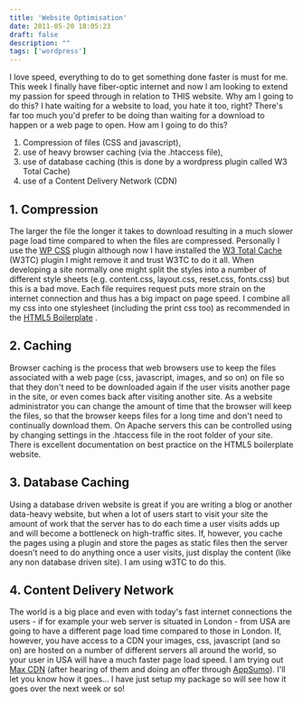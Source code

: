 ```yaml
---
title: 'Website Optimisation'
date: 2011-05-20 18:05:23
draft: false
description: ""
tags: ['wordpress']
---
```


I love speed, everything to do to get something done faster is must for me. This week I finally have fiber-optic internet and now I am looking to extend my passion for speed through in relation to THIS website. Why am I going to do this? I hate waiting for a website to load, you hate it too, right? There's far too much you'd prefer to be doing than waiting for a download to happen or a web page to open. How am I going to do this?

1.  Compression of files (CSS and javascript),
2.  use of heavy browser caching (via the .htaccess file),
3.  use of database caching (this is done by a wordpress plugin called W3 Total Cache)
4.  use of a Content Delivery Network (CDN)

1\. Compression
---------------

The larger the file the longer it takes to download resulting in a much slower page load time compared to when the files are compressed. Personally I use the [WP CSS](http://wordpress.org/extend/plugins/wp-css/) plugin although now I have installed the [W3 Total Cache](http://wordpress.org/extend/plugins/w3-total-cache/) (W3TC) plugin I might remove it and trust W3TC to do it all. When developing a site normally one might split the styles into a number of different style sheets (e.g. content.css, layout.css, reset.css, fonts.css) but this is a bad move. Each file requires request puts more strain on the internet connection and thus has a big impact on page speed. I combine all my css into one stylesheet (including the print css too) as recommended in the [HTML5 Boilerplate](http://html5boilerplate.com/ "HTML5 Boilerplate - the bees knees for web dev project jumpoff") .

2\. Caching
-----------

Browser caching is the process that web browsers use to keep the files associated with a web page (css, javascript, images, and so on) on file so that they don't need to be downloaded again if the user visits another page in the site, or even comes back after visiting another site. As a website administrator you can change the amount of time that the browser will keep the files, so that the browser keeps files for a long time and don't need to continually download them. On Apache servers this can be controlled using by changing settings in the .htaccess file in the root folder of your site. There is excellent documentation on best practice on the HTML5 boilerplate website.

3\. Database Caching
--------------------

Using a database driven website is great if you are writing a blog or another data-heavy website, but when a lot of users start to visit your site the amount of work that the server has to do each time a user visits adds up and will become a bottleneck on high-traffic sites. If, however, you cache the pages using a plugin and store the pages as static files then the server doesn't need to do anything once a user visits, just display the content (like any non database driven site). I am using w3TC to do this.

4\. Content Delivery Network
----------------------------

The world is a big place and even with today's fast internet connections the users - if for example your web server is situated in London - from USA are going to have a different page load time compared to those in London. If, however, you have access to a CDN your images, css, javascript (and so on) are hosted on a number of different servers all around the world, so your user in USA will have a much faster page load speed. I am trying out [Max CDN](http://www.maxcdn.com/) (after hearing of them and doing an offer through [AppSumo](http://appsumo.com)). I'll let you know how it goes... I have just setup my package so will see how it goes over the next week or so!